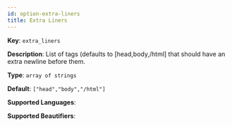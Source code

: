 ```yaml
---
id: option-extra-liners
title: Extra Liners
---
```

**Key**: `extra_liners`

**Description**: List of tags (defaults to [head,body,/html] that should have an extra newline before them.

**Type**: `array of strings`

**Default**: `["head","body","/html"]`

**Supported Languages**: 

**Supported Beautifiers**: 
